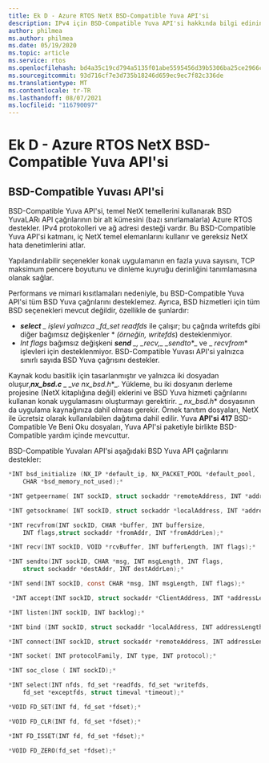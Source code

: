 ```yaml
---
title: Ek D - Azure RTOS NetX BSD-Compatible Yuva API'si
description: IPv4 için BSD-Compatible Yuva API'si hakkında bilgi edinin.
author: philmea
ms.author: philmea
ms.date: 05/19/2020
ms.topic: article
ms.service: rtos
ms.openlocfilehash: bd4a35c19cd794a5135f01abe5595456d39b5306ba25ce2966c3bb1aea14ea17
ms.sourcegitcommit: 93d716cf7e3d735b18246d659ec9ec7f82c336de
ms.translationtype: MT
ms.contentlocale: tr-TR
ms.lasthandoff: 08/07/2021
ms.locfileid: "116790097"
---
```

# <a name="appendix-d---azure-rtos-netx-bsd-compatible-socket-api"></a>Ek D - Azure RTOS NetX BSD-Compatible Yuva API'si

## <a name="bsd-compatible-socket-api"></a>BSD-Compatible Yuvası API'si

BSD-Compatible Yuva API'si, temel NetX temellerini kullanarak BSD YuvaLARı API çağrılarının bir alt kümesini (bazı sınırlamalarla) Azure RTOS destekler. IPv4 protokolleri ve ağ adresi desteği vardır. Bu BSD-Compatible Yuva API'si katmanı, iç NetX temel elemanlarını kullanır ve gereksiz NetX hata denetimlerini atlar.

Yapılandırılabilir seçenekler konak uygulamanın en fazla yuva sayısını, TCP maksimum pencere boyutunu ve dinleme kuyruğu derinliğini tanımlamasına olanak sağlar.

Performans ve mimari kısıtlamaları nedeniyle, bu BSD-Compatible Yuva API'si tüm BSD Yuva çağrılarını desteklemez. Ayrıca, BSD hizmetleri için tüm BSD seçenekleri mevcut değildir, özellikle de şunlardır:

- ***select** _ işlevi yalnızca _fd_set readfds* ile çalışır; bu çağrıda writefds gibi diğer bağımsız değişkenler \* *(örneğin,* *writefds*) desteklenmiyor.
- *Int flags* bağımsız değişkeni ***send** _, _*_recv,_*_ _*_sendto_*_ ve _ *_recvfrom_** işlevleri için desteklenmiyor. BSD-Compatible Yuvası API'si yalnızca sınırlı sayıda BSD Yuva çağrısını destekler.

Kaynak kodu basitlik için tasarlanmıştır ve yalnızca iki dosyadan oluşur,***nx_bsd.c** _ _*_ve nx_bsd.h_*_. Yükleme, bu iki dosyanın derleme projesine (NetX kitaplığına değil) eklerini ve BSD Yuva hizmeti çağrılarını kullanan konak uygulamasını oluşturmayı gerektirir. _ *_nx_bsd.h_** dosyasının da uygulama kaynağınıza dahil olması gerekir. Örnek tanıtım dosyaları, NetX ile ücretsiz olarak kullanılabilen dağıtıma dahil edilir. Yuva **API'si 417** BSD-Compatible Ve Beni Oku dosyaları, Yuva API'si paketiyle birlikte BSD-Compatible yardım içinde mevcuttur.

BSD-Compatible Yuvaları API'si aşağıdaki BSD Yuva API çağrılarını destekler:

```C
*INT bsd_initialize (NX_IP *default_ip, NX_PACKET_POOL *default_pool,
    CHAR *bsd_memory_not_used);*

*INT getpeername( INT sockID, struct sockaddr *remoteAddress, INT *addressLength);*

*INT getsockname( INT sockID, struct sockaddr *localAddress, INT *addressLength);*

*INT recvfrom(INT sockID, CHAR *buffer, INT buffersize,
    INT flags,struct sockaddr *fromAddr, INT *fromAddrLen);*

*INT recv(INT sockID, VOID *rcvBuffer, INT bufferLength, INT flags);*

*INT sendto(INT sockID, CHAR *msg, INT msgLength, INT flags,
    struct sockaddr *destAddr, INT destAddrLen);*

*INT send(INT sockID, const CHAR *msg, INT msgLength, INT flags);*

 *INT accept(INT sockID, struct sockaddr *ClientAddress, INT *addressLength);*

*INT listen(INT sockID, INT backlog);*

*INT bind (INT sockID, struct sockaddr *localAddress, INT addressLength);*

*INT connect(INT sockID, struct sockaddr *remoteAddress, INT addressLength);*

*INT socket( INT protocolFamily, INT type, INT protocol);*

*INT soc_close ( INT sockID);*

*INT select(INT nfds, fd_set *readfds, fd_set *writefds,
    fd_set *exceptfds, struct timeval *timeout);*

*VOID FD_SET(INT fd, fd_set *fdset);*

*VOID FD_CLR(INT fd, fd_set *fdset);*

*INT FD_ISSET(INT fd, fd_set *fdset);*

*VOID FD_ZERO(fd_set *fdset);*

```
